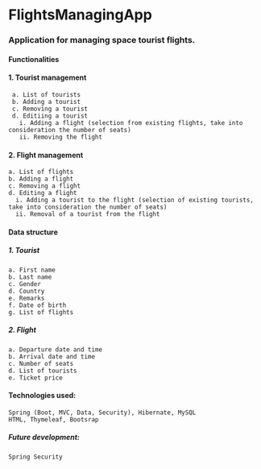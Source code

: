 # FlightsManagingApp

### Application for managing space tourist flights.

#### Functionalities
#### 1. Tourist management
     a. List of tourists
     b. Adding a tourist
     c. Removing a tourist
     d. Editiing a tourist
       i. Adding a flight (selection from existing flights, take into consideration the number of seats)
       ii. Removing the flight
#### 2. Flight management
    a. List of flights
    b. Adding a flight
    c. Removing a flight
    d. Editing a flight
      i. Adding a tourist to the flight (selection of existing tourists, take into consideration the number of seats)
      ii. Removal of a tourist from the flight
    
#### Data structure
   ##### 1. Tourist
    a. First name
    b. Last name
    c. Gender
    d. Country
    e. Remarks
    f. Date of birth
    g. List of flights
   ##### 2. Flight
    a. Departure date and time
    b. Arrival date and time
    c. Number of seats
    d. List of tourists
    e. Ticket price
  
#### Technologies used:
    Spring (Boot, MVC, Data, Security), Hibernate, MySQL
    HTML, Thymeleaf, Bootsrap

##### Future development:
    Spring Security
